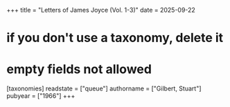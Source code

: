 +++
title = "Letters of James Joyce (Vol. 1-3)"
date = 2025-09-22
# if you don't use a taxonomy, delete it
# empty fields not allowed
[taxonomies]
  readstate = ["queue"]
  authorname = ["Gilbert, Stuart"]
  pubyear = ["1966"]
+++

